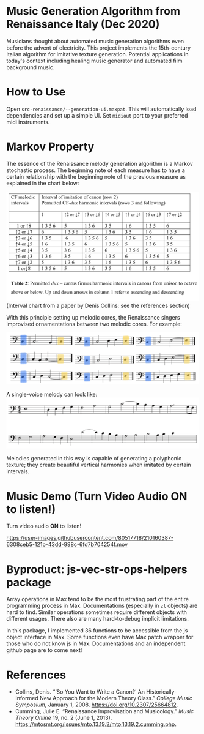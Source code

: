 # Music Generation Algorithm from Renaissance Italy (Dec 2020)
Musicians thought about automated music generation algorithms even before the advent of electricity. This project implements the 15th-century Italian algorithm for imitative texture generation. Potential applications in today's context including healing music generator and automated film background music. 


# How to Use 
Open `src-renaissance/--generation-ui.maxpat`. This will automatically load dependencies and set up a simple UI. Set `midiout` port to your preferred midi instruments. 


# Markov Property
The essence of the Renaissance melody generation algorithm is a Markov stochastic process. The beginning note of each measure has to have a certain relationship with the beginning note of the previous measure as explained in the chart below:

![](./media-for-readme/--collins-imitation-chart.png)
(Interval chart from a paper by Denis Collins: see the references section)

With this principle setting up melodic cores, the Renaissance singers improvised ornamentations between two melodic cores. For example:

![](./media-for-readme/--example-patterns.png)

A single-voice melody can look like:
![](./media-for-readme/--monophony-example.png)

Melodies generated in this way is capable of generating a polyphonic texture; they create beautiful vertical harmonies when imitated by certain intervals. 


# Music Demo (Turn Video Audio **ON** to listen!)
Turn video audio **ON** to listen!

https://user-images.githubusercontent.com/80517718/210160387-6308ceb5-121b-43dd-998c-6fd7b704254f.mov

# Byproduct: js-vec-str-ops-helpers package
Array operations in Max tend to be the most frustrating part of the entire programming process in Max. Documentations (especially in `zl` objects) are hard to find. Similar operations sometimes require different objects with different usages. There also are many hard-to-debug implicit limitations. 

In this package, I implemented 36 functions to be accessible from the js object interface in Max. Some functions even have Max patch wrapper for those who do not know js in Max. Documentations and an independent github page are to come next!


# References
* Collins, Denis. “‘So You Want to Write a Canon?’ An Historically-Informed New Approach for the Modern Theory Class.” *College Music Symposium*, January 1, 2008. https://doi.org/10.2307/25664812.
* Cumming, Julie E. “Renaissance Improvisation and Musicology.” *Music Theory Online* 19, no. 2 (June 1, 2013). https://mtosmt.org/issues/mto.13.19.2/mto.13.19.2.cumming.php.

